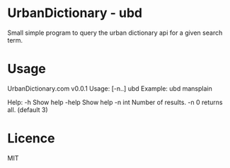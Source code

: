 # UrbanDictionary - ubd
Small simple program to query the urban dictionary api for a given search term.

# Usage
UrbanDictionary.com v0.0.1
Usage: [-n..] ubd <search-term>
Example: ubd mansplain

Help:
  -h	Show help
  -help
    	Show help
  -n int
    	Number of results. -n 0 returns all. (default 3)
# Licence
MIT
